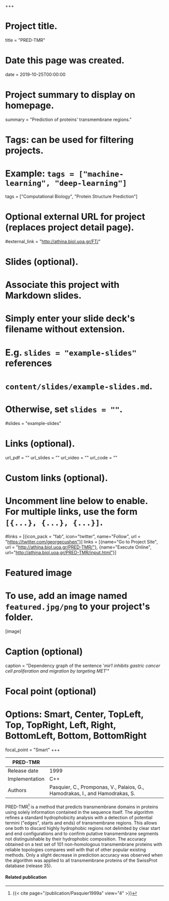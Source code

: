 +++
# Project title.
title = "PRED-TMR"

# Date this page was created.
date = 2019-10-25T00:00:00

# Project summary to display on homepage.
summary = "Prediction of proteins' transmembrane regions."

# Tags: can be used for filtering projects.
# Example: `tags = ["machine-learning", "deep-learning"]`
tags = ["Computational Biology", "Protein Structure Prediction"]

# Optional external URL for project (replaces project detail page).
#external_link = "http://athina.biol.uoa.gr/FT/"

# Slides (optional).
#   Associate this project with Markdown slides.
#   Simply enter your slide deck's filename without extension.
#   E.g. `slides = "example-slides"` references 
#   `content/slides/example-slides.md`.
#   Otherwise, set `slides = ""`.
#slides = "example-slides"

# Links (optional).
url_pdf = ""
url_slides = ""
url_video = ""
url_code = ""

# Custom links (optional).
#   Uncomment line below to enable. For multiple links, use the form `[{...}, {...}, {...}]`.
#links = [{icon_pack = "fab", icon="twitter", name="Follow", url = "https://twitter.com/georgecushen"}]
links = [{name="Go to Project Site", url = "http://athina.biol.uoa.gr/PRED-TMR/"}, {name="Execute Online", url="http://athina.biol.uoa.gr/PRED-TMR/input.html"}]

# Featured image
# To use, add an image named `featured.jpg/png` to your project's folder. 
[image]
  # Caption (optional)
  caption = "Dependency graph of the sentence '*mir1 inhibits gastric cancer cell proliferation and migration by targeting MET*'"
  
  # Focal point (optional)
  # Options: Smart, Center, TopLeft, Top, TopRight, Left, Right, BottomLeft, Bottom, BottomRight
  focal_point = "Smart"
+++

| PRED-TMR       |                                                                              |
| -------------- | ---------------------------------------------------------------------------- |
| Release date   | 1999                                                                         |
| Implementation | C++                                                                          |
| Authors        | Pasquier, C., Promponas, V., Palaios, G., Hamodrakas, I., and Hamodrakas, S. |

PRED-TMR[^Pasquier1999a] is a method that predicts transmembrane domains in proteins
using solely information contained in the sequence itself. The algorithm
refines a standard hydrophobicity analysis with a detection of potential
termini ("edges", starts and ends) of transmembrane regions. This
allows one both to discard highly hydrophobic regions not delimited by
clear start and end configurations and to confirm putative transmembrane
segments not distinguishable by their hydrophobic composition. The
accuracy obtained on a test set of 101 non-homologous transmembrane
proteins with reliable topologies compares well with that of other
popular existing methods. Only a slight decrease in prediction accuracy
was observed when the algorithm was applied to all transmembrane
proteins of the SwissProt database (release 35).

#### Related publication
[^Pasquier1999a]: {{< cite page="/publication/Pasquier1999a" view="4" >}}


